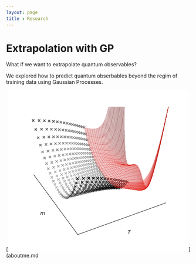 ```yaml
---
layout: page
title : Research
---
```

# Extrapolation with GP
What if we want to extrapolate quantum observables?

We explored how to predict quantum obserbables beyond the regim of training data using Gaussian Processes.

[![Extrapolation of quantum observables](assets/img/spin_extrapolation_prl.png)](aboutme.md
